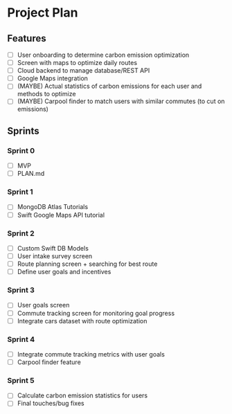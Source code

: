 # Project Plan

## Features
- [ ] User onboarding to determine carbon emission optimization
- [ ] Screen with maps to optimize daily routes
- [ ] Cloud backend to manage database/REST API
- [ ] Google Maps integration
- [ ] (MAYBE) Actual statistics of carbon emissions for each user and methods to optimize 
- [ ] (MAYBE) Carpool finder to match users with similar commutes (to cut on emissions)

## Sprints

### Sprint 0
- [ ] MVP
- [ ] PLAN.md
### Sprint 1
- [ ] MongoDB Atlas Tutorials
- [ ] Swift Google Maps API tutorial
### Sprint 2
- [ ] Custom Swift DB Models 
- [ ] User intake survey screen
- [ ] Route planning screen + searching for best route
- [ ] Define user goals and incentives
### Sprint 3
- [ ] User goals screen
- [ ] Commute tracking screen for monitoring goal progress
- [ ] Integrate cars dataset with route optimization
### Sprint 4
- [ ] Integrate commute tracking metrics with user goals
- [ ] Carpool finder feature
### Sprint 5
- [ ] Calculate carbon emission statistics for users
- [ ] Final touches/bug fixes
